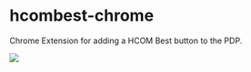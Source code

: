 # hcombest-chrome
Chrome Extension for adding a HCOM Best button to the PDP.

![](https://i.imgur.com/s26lBja.png)
